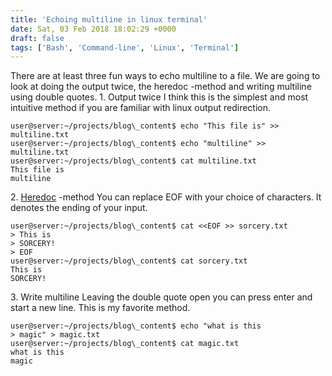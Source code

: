 ```yaml
---
title: 'Echoing multiline in linux terminal'
date: Sat, 03 Feb 2018 18:02:29 +0000
draft: false
tags: ['Bash', 'Command-line', 'Linux', 'Terminal']
---
```


There are at least three fun ways to echo multiline to a file. We are going to look at doing the output twice, the heredoc -method and writing multiline using double quotes. 1. Output twice I think this is the simplest and most intuitive method if you are familiar with linux output redirection.

```
user@server:~/projects/blog\_content$ echo "This file is" >> multiline.txt
user@server:~/projects/blog\_content$ echo "multiline" >> multiline.txt
user@server:~/projects/blog\_content$ cat multiline.txt
This file is
multiline
```

2\. [Heredoc](https://en.wikipedia.org/wiki/Here_document#Unix_shells) -method You can replace EOF with your choice of characters. It denotes the ending of your input.

```
user@server:~/projects/blog\_content$ cat <<EOF >> sorcery.txt
> This is
> SORCERY!
> EOF
user@server:~/projects/blog\_content$ cat sorcery.txt
This is
SORCERY!
```

3\. Write multiline Leaving the double quote open you can press enter and start a new line. This is my favorite method.

```
user@server:~/projects/blog\_content$ echo "what is this
> magic" > magic.txt
user@server:~/projects/blog\_content$ cat magic.txt
what is this
magic
```
